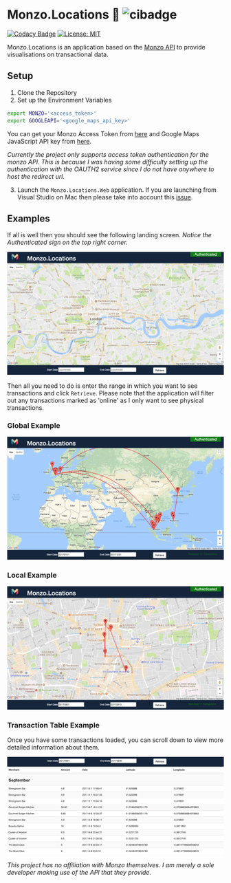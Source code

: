 # Monzo.Locations 🚀 ![cibadge](https://ci.appveyor.com/api/projects/status/2k111gualyuq821n?svg=true) 
[![Codacy Badge](https://api.codacy.com/project/badge/Grade/d8d3b7472aa5449fabe3ea96eca2629f)](https://www.codacy.com/app/kiran94/Monzo.Locations?utm_source=github.com&amp;utm_medium=referral&amp;utm_content=kiran94/Monzo.Locations&amp;utm_campaign=Badge_Grade) [![License: MIT](https://img.shields.io/badge/License-MIT-yellow.svg)](https://opensource.org/licenses/MIT)

Monzo.Locations is an application based on the [Monzo API](https://monzo.com/docs/) to provide visualisations on transactional data. 

## Setup 

1. Clone the Repository
2. Set up the Environment Variables

```sh
export MONZO='<access_token>'
export GOOGLEAPI='<google_maps_api_key>'
```

You can get your Monzo Access Token from [here](https://developers.monzo.com/) and Google Maps JavaScript API key from [here](https://console.developers.google.com).

*Currently the project only supports access token authentication for the monzo API. This is because I was having some difficulty setting up the authentication with the OAUTH2 service since I do not have anywhere to host the redirect url.*

3. Launch the `Monzo.Locations.Web` application. If you are launching from Visual Studio on Mac then please take into account this [issue](https://www.placona.co.uk/1592/dotnet/osx-pro-tip-for-environment-variables/). 

## Examples
If all is well then you should see the following landing screen. *Notice the Authenticated sign on the top right corner.* 

![Landing](Images/LANDING.png)

Then all you need to do is enter the range in which you want to see transactions and click `Retrieve`. Please note that the application will filter out any transactions marked as 'online' as I only want to see physical transactions. 

### Global Example
![GlobalExample](Images/GlobalExample.png)

### Local Example
![LocalExample](Images/LocalExample.png)

### Transaction Table Example
Once you have some transactions loaded, you can scroll down to view more detailed information about them. 

![Transaction Table example](Images/TransactionTable.png)

*This project has no affiliation with Monzo themselves. I am merely a sole developer making use of the API that they provide.*
